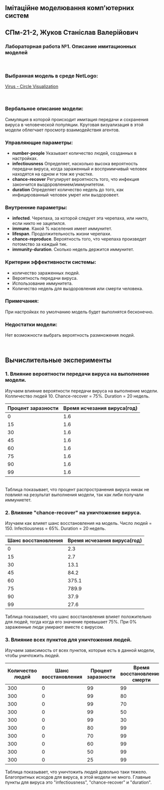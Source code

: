 ## Імітаційне моделювання комп'ютерних систем
## СПм-21-2, **Жуков Станіслав Валерійович**
### Лабораторная работа №**1**. Описание имитационных моделей

<br>

### Выбранная модель в среде NetLogo:
[Virus - Circle Visualization](http://www.netlogoweb.org/launch#http://www.netlogoweb.org/assets/modelslib/Alternative%20Visualizations/Virus%20-%20Circle%20Visualization.nlogo)

<br>

### Вербальное описание модели:
Симуляция в которой происходит имитация передачи и сохранения вируса в человеческой популяции. Круговая визуализация в этой модели облегчает просмотр взаимодействия агентов.

### Управляющие параметры:
- **number-people** Указывает количество людей, созданных в настройках.
- **infectiousness** Определяет, насколько высока вероятность передачи вируса, когда зараженный и восприимчивый человек находятся на одном и том же участке.
- **chance-recover** Регулирует вероятность того, что инфекция закончится выздоровлением/иммунитетом.
- **duration** Определяет количество недель до того, как инфицированный человек умрет или выздоровеет.

### Внутренние параметры:
- **infected**. Черепаха, за которой следует эта черепаха, или никто, если никто не зацепился.
- **immune**. Какой % населения имеет иммунитет.
- **lifespan**. Продолжительность жизни черепахи.
- **chance-reproduce**. Вероятность того, что черепаха произведет потомство за каждый тик.
- **immunity-duration**. Сколько недель держится иммунитет.

### Критерии эффективности системы:
- количество зараженных людей.
- Вероятность передачи вируса.
- Использование иммунитета.
- Количество недель для выздоровления или смерти человека.

### Примечания:
При настройках по умолчанию модель будет выполнятся бесконечно.

### Недостатки модели:
Нет возможности выбрать вероятность размножения людей.

<br>

## Вычислительные эксперименты

### 1. Влияние вероятности передачи вируса на выполнение модели.
Изучаем влияние вероятности передачи вируса на выполнение модели. Колличество людей 10. Сhance-recover = 75%. Duration = 20 недель.

<table>
<thead>
<tr><th>Процент заразности</th><th>Время исчезания вируса(год)</th></tr>
</thead>
<tbody>
<tr><td>0</td><td>1.6</td></tr>
<tr><td>15</td><td>1.6</td></tr>
<tr><td>30</td><td>1.6</td></tr>
<tr><td>45</td><td>1.6</td></tr>
<tr><td>60</td><td>1.6</td></tr>
<tr><td>75</td><td>1.6</td></tr>
<tr><td>90</td><td>1.6</td></tr>
<tr><td>99</td><td>1.6</td></tr>
</tbody>
</table>


<br>
Таблица показывает, что процент распространения вируса никак не повлиял на результат выполнения модели, так как либи получали иммуниетет. 

### 2. Влияние "chance-recover" на уничтожение вируса.
Изучаем как влияет шанс восстановления на модель. Число людей = 150. Infectiousness = 65%. Duration = 20 недель.

<table>
<thead>
<tr><th>Шанс восстановления</th><th>Время исчезания вируса(год)</th></tr>
</thead>
<tbody>
<tr><td>0</td><td>2.3</td></tr>
<tr><td>15</td><td>2.7</td></tr>
<tr><td>30</td><td>13.1</td></tr>
<tr><td>45</td><td>84.2</td></tr>
<tr><td>60</td><td>375.1</td></tr>
<tr><td>75</td><td>789.9</td></tr>
<tr><td>90</td><td>37.9</td></tr>
<tr><td>99</td><td>27.6</td></tr>
</tbody>
</table>

Таблица показывает, что шанс восстановления влияет положительно для людей, тогда когда его значение превышает 75%. При 0% зараженные люди умирают вместе с вирусом.

### 3. Влияние всех пунктов для уничтожения людей.
Изучаем зависимость от всех пунктов, которые есть в данной модели, чтобы уничтожить людей.

<table>
<thead>
<tr><th>Количество людей</th><th>Шанс восстановления</th><th>Процент заразности</th><th>Время восстановления/смерти</th><th>Время уничтожения человечества(год)</th></tr>
</thead>
<tbody>
<tr><td>300</td><td>0</td><td>99</td><td>99</td><td>3.2</td></tr>
<tr><td>300</td><td>0</td><td>99</td><td>80</td><td>2.7</td></tr>
<tr><td>300</td><td>0</td><td>99</td><td>70</td><td>2.2</td></tr>
<tr><td>300</td><td>0</td><td>99</td><td>50</td><td>2.1</td></tr>
<tr><td>300</td><td>0</td><td>99</td><td>30</td><td>1.6</td></tr>
<tr><td>300</td><td>0</td><td>80</td><td>99</td><td>3.5</td></tr>
<tr><td>300</td><td>0</td><td>70</td><td>99</td><td>4.3</td></tr>
<tr><td>300</td><td>0</td><td>60</td><td>99</td><td>3.8</td></tr>
<tr><td>300</td><td>0</td><td>50</td><td>99</td><td>4</td></tr>
<tr><td>300</td><td>0</td><td>25</td><td>99</td><td>5.6</td></tr>
</tbody>
</table>

Таблица показывает, что уничтожить людей довольно таки тяжело. Благопритных исходов для вируса, в этой модели не много. Главные пункты для вируса это "infectiousness", "chance-recover" и "duration".
